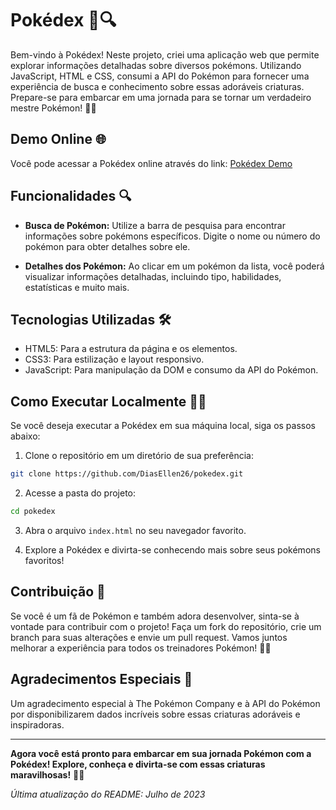 # Pokédex 🚀🔍

Bem-vindo à Pokédex! Neste projeto, criei uma aplicação web que permite explorar informações detalhadas sobre diversos pokémons. Utilizando JavaScript, HTML e CSS, consumi a API do Pokémon para fornecer uma experiência de busca e conhecimento sobre essas adoráveis criaturas. Prepare-se para embarcar em uma jornada para se tornar um verdadeiro mestre Pokémon! 🌟🔥

## Demo Online 🌐

Você pode acessar a Pokédex online através do link: [Pokédex Demo](https://diasellen26.github.io/pokedex/)

## Funcionalidades 🔍

- **Busca de Pokémon:** Utilize a barra de pesquisa para encontrar informações sobre pokémons específicos. Digite o nome ou número do pokémon para obter detalhes sobre ele.

- **Detalhes dos Pokémon:** Ao clicar em um pokémon da lista, você poderá visualizar informações detalhadas, incluindo tipo, habilidades, estatísticas e muito mais.

## Tecnologias Utilizadas 🛠️

- HTML5: Para a estrutura da página e os elementos.
- CSS3: Para estilização e layout responsivo.
- JavaScript: Para manipulação da DOM e consumo da API do Pokémon.

## Como Executar Localmente 🏃‍♂️

Se você deseja executar a Pokédex em sua máquina local, siga os passos abaixo:

1. Clone o repositório em um diretório de sua preferência:

```bash
git clone https://github.com/DiasEllen26/pokedex.git
```

2. Acesse a pasta do projeto:

```bash
cd pokedex
```

3. Abra o arquivo `index.html` no seu navegador favorito.

4. Explore a Pokédex e divirta-se conhecendo mais sobre seus pokémons favoritos!

## Contribuição 🤝

Se você é um fã de Pokémon e também adora desenvolver, sinta-se à vontade para contribuir com o projeto! Faça um fork do repositório, crie um branch para suas alterações e envie um pull request. Vamos juntos melhorar a experiência para todos os treinadores Pokémon! 🐾🎉

## Agradecimentos Especiais 💙

Um agradecimento especial à The Pokémon Company e à API do Pokémon por disponibilizarem dados incríveis sobre essas criaturas adoráveis e inspiradoras.

---

**Agora você está pronto para embarcar em sua jornada Pokémon com a Pokédex! Explore, conheça e divirta-se com essas criaturas maravilhosas!** 🌟👾

*Última atualização do README: Julho de 2023*
